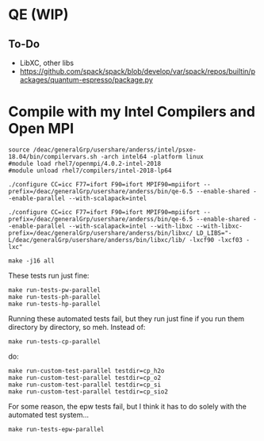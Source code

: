 # QE (WIP)


## To-Do

* LibXC, other libs
* https://github.com/spack/spack/blob/develop/var/spack/repos/builtin/packages/quantum-espresso/package.py


# Compile with my Intel Compilers and Open MPI

```
source /deac/generalGrp/usershare/anderss/intel/psxe-18.04/bin/compilervars.sh -arch intel64 -platform linux
#module load rhel7/openmpi/4.0.2-intel-2018
#module unload rhel7/compilers/intel-2018-lp64
```

```
./configure CC=icc F77=ifort F90=ifort MPIF90=mpiifort --prefix=/deac/generalGrp/usershare/anderss/bin/qe-6.5 --enable-shared --enable-parallel --with-scalapack=intel

./configure CC=icc F77=ifort F90=ifort MPIF90=mpiifort --prefix=/deac/generalGrp/usershare/anderss/bin/qe-6.5 --enable-shared --enable-parallel --with-scalapack=intel --with-libxc --with-libxc-prefix=/deac/generalGrp/usershare/anderss/bin/libxc/ LD_LIBS="-L/deac/generalGrp/usershare/anderss/bin/libxc/lib/ -lxcf90 -lxcf03 -lxc"
```

```
make -j16 all
```

These tests run just fine:

```
make run-tests-pw-parallel
make run-tests-ph-parallel
make run-tests-hp-parallel
```

Running these automated tests fail, but they run just fine if you run them directory by directory, so meh. Instead of:

```make run-tests-cp-parallel```

do:

```
make run-custom-test-parallel testdir=cp_h2o
make run-custom-test-parallel testdir=cp_o2
make run-custom-test-parallel testdir=cp_si
make run-custom-test-parallel testdir=cp_sio2
```

For some reason, the epw tests fail, but I think it has to do solely with the automated test system...

```make run-tests-epw-parallel```
